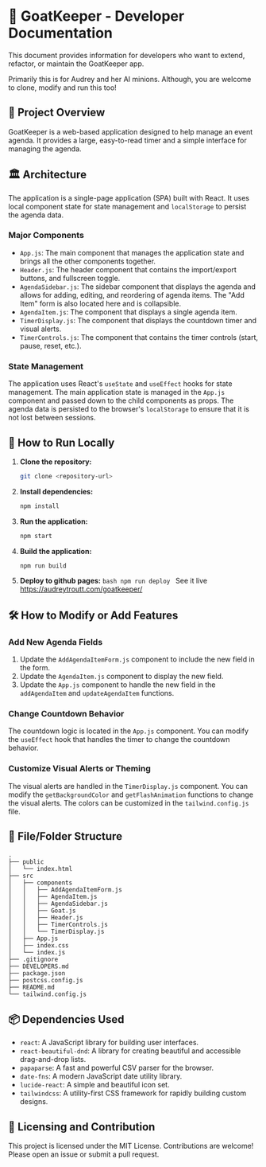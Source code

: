 # 🐐 GoatKeeper - Developer Documentation

This document provides information for developers who want to extend, refactor, or maintain the GoatKeeper app.

Primarily this is for Audrey and her AI minions. Although, you are welcome to clone, modify and run this too! 

## 📝 Project Overview

GoatKeeper is a web-based application designed to help manage an event agenda. It provides a large, easy-to-read timer and a simple interface for managing the agenda.

## 🏛️ Architecture

The application is a single-page application (SPA) built with React. It uses local component state for state management and `localStorage` to persist the agenda data.

### Major Components

*   `App.js`: The main component that manages the application state and brings all the other components together.
*   `Header.js`: The header component that contains the import/export buttons, and fullscreen toggle.
*   `AgendaSidebar.js`: The sidebar component that displays the agenda and allows for adding, editing, and reordering of agenda items. The "Add Item" form is also located here and is collapsible.
*   `AgendaItem.js`: The component that displays a single agenda item.
*   `TimerDisplay.js`: The component that displays the countdown timer and visual alerts.
*   `TimerControls.js`: The component that contains the timer controls (start, pause, reset, etc.).

### State Management

The application uses React's `useState` and `useEffect` hooks for state management. The main application state is managed in the `App.js` component and passed down to the child components as props. The agenda data is persisted to the browser's `localStorage` to ensure that it is not lost between sessions.

## 🚀 How to Run Locally

1.  **Clone the repository:**
    ```bash
    git clone <repository-url>
    ```
2.  **Install dependencies:**
    ```bash
    npm install
    ```
3.  **Run the application:**
    ```bash
    npm start
    ```
4.  **Build the application:**
    ```bash
    npm run build
    ```
  4.  **Deploy to github pages:**
    ```bash
    npm run deploy
    ```
    See it live https://audreytroutt.com/goatkeeper/

## 🛠️ How to Modify or Add Features

### Add New Agenda Fields

1.  Update the `AddAgendaItemForm.js` component to include the new field in the form.
2.  Update the `AgendaItem.js` component to display the new field.
3.  Update the `App.js` component to handle the new field in the `addAgendaItem` and `updateAgendaItem` functions.

### Change Countdown Behavior

The countdown logic is located in the `App.js` component. You can modify the `useEffect` hook that handles the timer to change the countdown behavior.

### Customize Visual Alerts or Theming

The visual alerts are handled in the `TimerDisplay.js` component. You can modify the `getBackgroundColor` and `getFlashAnimation` functions to change the visual alerts. The colors can be customized in the `tailwind.config.js` file.

## 📂 File/Folder Structure

```
.
├── public
│   └── index.html
├── src
│   ├── components
│   │   ├── AddAgendaItemForm.js
│   │   ├── AgendaItem.js
│   │   ├── AgendaSidebar.js
│   │   ├── Goat.js
│   │   ├── Header.js
│   │   ├── TimerControls.js
│   │   └── TimerDisplay.js
│   ├── App.js
│   ├── index.css
│   └── index.js
├── .gitignore
├── DEVELOPERS.md
├── package.json
├── postcss.config.js
├── README.md
└── tailwind.config.js
```

## 📦 Dependencies Used

*   `react`: A JavaScript library for building user interfaces.
*   `react-beautiful-dnd`: A library for creating beautiful and accessible drag-and-drop lists.
*   `papaparse`: A fast and powerful CSV parser for the browser.
*   `date-fns`: A modern JavaScript date utility library.
*   `lucide-react`: A simple and beautiful icon set.
*   `tailwindcss`: A utility-first CSS framework for rapidly building custom designs.

## 📜 Licensing and Contribution

This project is licensed under the MIT License. Contributions are welcome! Please open an issue or submit a pull request.

